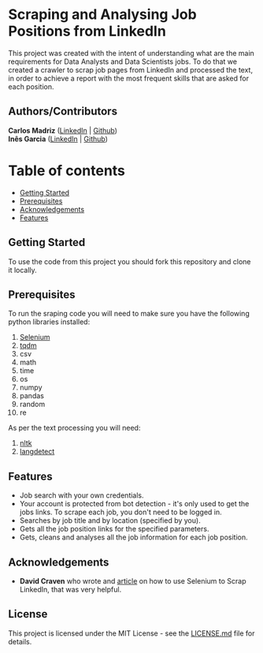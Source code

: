 # Scraping and Analysing Job Positions from LinkedIn

This project was created with the intent of understanding what are the main requirements for Data Analysts and Data Scientists jobs. To do that we created a crawler to scrap job pages from LinkedIn and processed the text, in order to achieve a report with the most frequent skills that are asked for each position. 


## Authors/Contributors

**Carlos Madriz**  ([LinkedIn](https://www.linkedin.com/in/carlos-madriz/) | [Github](https://github.com/carlosmd14/))  
**Inês Garcia**  ([LinkedIn](https://www.linkedin.com/in/in%C3%AAs-garcia/) | [Github](https://github.com/Inrx))

# Table of contents
* [Getting Started](#getting-started)
* [Prerequisites](#prerequisites)
* [Acknowledgements](#acknowledgements)
* [Features](#features)

## Getting Started

To use the code from this project you should fork this repository and clone it locally.

## Prerequisites

To run the sraping code you will need to make sure you have the following python libraries installed:
1. [Selenium](https://pypi.org/project/selenium/)
2. [tqdm](https://pypi.org/project/tqdm/)
3. csv
4. math
5. time
6. os
7. numpy
8. pandas
9. random
10. re

As per the text processing you will need:
1. [nltk](https://www.nltk.org/)
2. [langdetect](https://pypi.org/project/langdetect/)

## Features

- Job search with your own credentials.
- Your account is protected from bot detection - it's only used to get the jobs links. To scrape each job, you don't need to be logged in.
- Searches by job title and by location (specified by you).
- Gets all the job position links for the specified parameters.
- Gets, cleans and analyses all the job information for each job position.


## Acknowledgements

* **David Craven** who wrote and [article](https://www.linkedin.com/pulse/how-easy-scraping-data-from-linkedin-profiles-david-craven/) on how to use Selenium to Scrap LinkedIn, that was very helpful.

## License

This project is licensed under the MIT License - see the [LICENSE.md](LICENSE.md) file for details.


